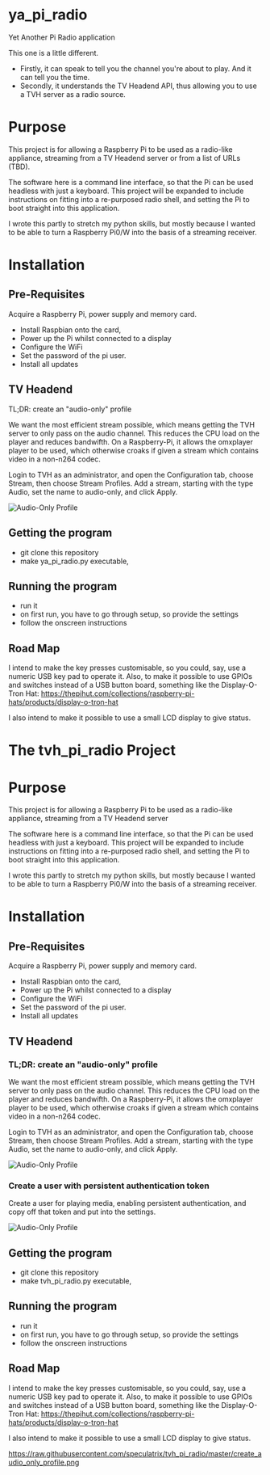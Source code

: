 # ya_pi_radio

Yet Another Pi Radio application

This one is a little different. 
* Firstly, it can speak to tell you the channel you're about to play. And it can tell you the time.
* Secondly, it understands the TV Headend API, thus allowing you to use a TVH server as a radio source.


# Purpose

This project is for allowing a Raspberry Pi to be used as a radio-like appliance, streaming from a TV Headend server or from a list of URLs (TBD).

The software here is a command line interface, so that the Pi can be used headless with just a keyboard. This project will be expanded to include instructions on fitting into a re-purposed radio shell, and setting the Pi to boot straight into this application.

I wrote this partly to stretch my python skills, but mostly because I wanted to be able to turn a Raspberry Pi0/W into the basis of a streaming receiver.



# Installation

## Pre-Requisites

Acquire a Raspberry Pi, power supply and memory card. 

* Install Raspbian onto the card,
* Power up the Pi whilst connected to a display
* Configure the WiFi
* Set the password of the pi user.
* Install all updates


## TV Headend

TL;DR: create an "audio-only" profile

We want the most efficient stream possible, which means getting the TVH
server to only pass on the audio channel. This reduces the CPU load on
the player and reduces bandwifth. On a Raspberry-Pi, it allows the
omxplayer player to be used, which otherwise croaks if given a stream
which contains video in a non-n264 codec.

Login to TVH as an administrator, and open the Configuration tab, choose
Stream, then choose Stream Profiles. Add a stream, starting with the
type Audio, set the name to audio-only, and click Apply.
 
![Audio-Only Profile](https://raw.githubusercontent.com/speculatrix/ya_pi_radio/master/create_audio_only_profile.png)



## Getting the program

* git clone this repository
* make ya_pi_radio.py executable, 


## Running the program

* run it
* on first run, you have to go through setup, so provide the settings
* follow the onscreen instructions



## Road Map

I intend to make the key presses customisable, so you could, say, use a
numeric USB key pad to operate it. Also, to make it possible to use GPIOs
and switches instead of a USB button board, something like the Display-O-Tron Hat:
https://thepihut.com/collections/raspberry-pi-hats/products/display-o-tron-hat

I also intend to make it possible to use a small LCD display to give status.

# The tvh_pi_radio Project

# Purpose

This project is for allowing a Raspberry Pi to be used as a radio-like appliance, streaming from a TV Headend server

The software here is a command line interface, so that the Pi can be used headless with just a keyboard. This project will be expanded to include instructions on fitting into a re-purposed radio shell, and setting the Pi to boot straight into this application.

I wrote this partly to stretch my python skills, but mostly because I wanted to be able to turn a Raspberry Pi0/W into the basis of a streaming receiver.



# Installation

## Pre-Requisites

Acquire a Raspberry Pi, power supply and memory card. 

* Install Raspbian onto the card,
* Power up the Pi whilst connected to a display
* Configure the WiFi
* Set the password of the pi user.
* Install all updates


## TV Headend

### TL;DR: create an "audio-only" profile

We want the most efficient stream possible, which means getting the TVH
server to only pass on the audio channel. This reduces the CPU load on
the player and reduces bandwifth. On a Raspberry-Pi, it allows the
omxplayer player to be used, which otherwise croaks if given a stream
which contains video in a non-n264 codec.

Login to TVH as an administrator, and open the Configuration tab, choose
Stream, then choose Stream Profiles. Add a stream, starting with the
type Audio, set the name to audio-only, and click Apply.
 
![Audio-Only Profile](https://raw.githubusercontent.com/speculatrix/tvh_pi_radio/master/create_audio_only_profile.png)


### Create a user with persistent authentication token

Create a user for playing media, enabling persistent authentication, and copy off that token and put into the settings.

![Audio-Only Profile](https://raw.githubusercontent.com/speculatrix/tvh_pi_radio/master/webby_user.png)



## Getting the program

* git clone this repository
* make tvh_pi_radio.py executable, 


## Running the program

* run it
* on first run, you have to go through setup, so provide the settings
* follow the onscreen instructions



## Road Map

I intend to make the key presses customisable, so you could, say, use a
numeric USB key pad to operate it. Also, to make it possible to use GPIOs
and switches instead of a USB button board, something like the Display-O-Tron Hat:
https://thepihut.com/collections/raspberry-pi-hats/products/display-o-tron-hat

I also intend to make it possible to use a small LCD display to give status.


https://raw.githubusercontent.com/speculatrix/tvh_pi_radio/master/create_audio_only_profile.png
